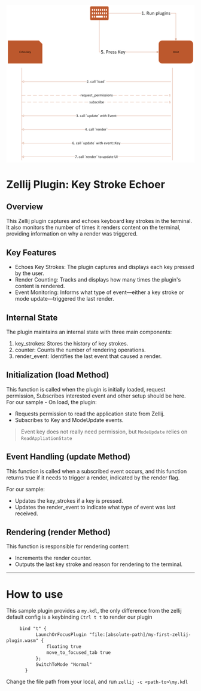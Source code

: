 ![diagram](../../assets/diagrams/key1.png)

# Zellij Plugin: Key Stroke Echoer

## Overview
This Zellij plugin captures and echoes keyboard key strokes in the terminal. It also monitors the number of times it renders content on the terminal, providing information on why a render was triggered.

## Key Features
- Echoes Key Strokes: The plugin captures and displays each key pressed by the user.
- Render Counting: Tracks and displays how many times the plugin's content is rendered.
- Event Monitoring: Informs what type of event—either a key stroke or mode update—triggered the last render.

## Internal State
The plugin maintains an internal state with three main components:

1. key_strokes: Stores the history of key strokes.
2. counter: Counts the number of rendering operations.
3. render_event: Identifies the last event that caused a render.


## Initialization (load Method)
This function is called when the plugin is initially loaded, request permission, Subscribes interested event and other setup should be here.
For our sample - On load, the plugin:

- Requests permission to read the application state from Zellij.
- Subscribes to Key and ModeUpdate events.

> Event key does not really need permission, but `ModeUpdate` relies on `ReadAppliationState`

## Event Handling (update Method)
This function is called when a subscribed event occurs, and this function returns true if it needs to trigger a render, indicated by the render flag.

For our sample:

- Updates the key_strokes if a key is pressed.
- Updates the render_event to indicate what type of event was last received.

## Rendering (render Method)
This function is responsible for rendering content:

- Increments the render counter.
- Outputs the last key stroke and reason for rendering to the terminal.

---

# How to use

This sample plugin provides a `my.kdl`, the only difference from the zellij default config is a keybinding `Ctrl t t` to render our plugin


```
     bind "t" {
           LaunchOrFocusPlugin "file:[absolute-path]/my-first-zellij-plugin.wasm" {
               floating true
               move_to_focused_tab true
           };
           SwitchToMode "Normal"
       }
```

Change the file path from your local, and run `zellij -c <path-to>\my.kdl`
